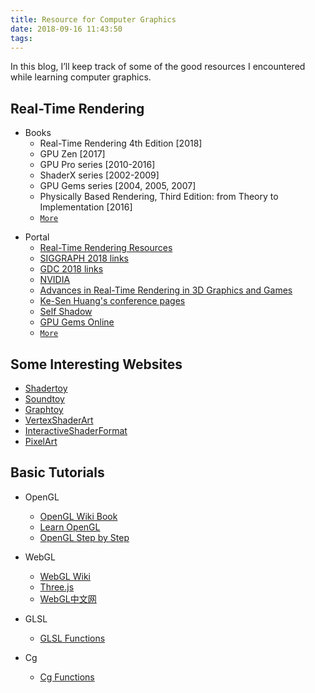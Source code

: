 ```yaml
---
title: Resource for Computer Graphics
date: 2018-09-16 11:43:50
tags:
---
```


In this blog, I’ll keep track of some of the good resources I encountered while learning computer graphics.

## Real-Time Rendering
* Books
    * Real-Time Rendering 4th Edition [2018]
    * GPU Zen [2017]
    * GPU Pro series [2010-2016]
    * ShaderX series [2002-2009]
    * GPU Gems series [2004, 2005, 2007]
    * Physically Based Rendering, Third Edition: from Theory to Implementation [2016]
    * [`More`](http://www.realtimerendering.com/books.html)
<!-- more -->

* Portal
    * [Real-Time Rendering Resources](http://www.realtimerendering.com)
    * [SIGGRAPH 2018 links](https://blog.selfshadow.com/2018/08/16/siggraph-2018-links/)
    * [GDC 2018 links](https://knarkowicz.wordpress.com/2018/03/22/gdc-2018-presentations/)
    * [NVIDIA](http://developer.nvidia.com/)
    * [Advances in Real-Time Rendering in 3D Graphics and Games](http://advances.realtimerendering.com/)
    * [Ke-Sen Huang's conference pages](http://kesen.realtimerendering.com/)
    * [Self Shadow](https://blog.selfshadow.com/)
    * [GPU Gems Online](https://developer.nvidia.com/gpugems/GPUGems/gpugems_pref01.html)
    * [`More`](http://www.realtimerendering.com/portal.html)

	
## Some Interesting Websites

* [Shadertoy](https://www.shadertoy.com/)
* [Soundtoy](http://www.iquilezles.org/apps/soundtoy/index.html)
* [Graphtoy](http://www.iquilezles.org/apps/graphtoy/index.html)
* [VertexShaderArt](https://www.vertexshaderart.com/)
* [InteractiveShaderFormat](https://www.interactiveshaderformat.com/)
* [PixelArt](https://www.pixilart.com/)



## Basic Tutorials

* OpenGL
    * [OpenGL Wiki Book](https://en.wikibooks.org/wiki/OpenGL_Programming#Introduction)
    * [Learn OpenGL](https://learnopengl.com/)
    * [OpenGL Step by Step](http://ogldev.atspace.co.uk/index.html)


* WebGL
    * [WebGL Wiki](https://www.khronos.org/webgl/wiki/Main_Page)
    * [Three.js](https://threejs.org/)
    * [WebGL中文网](http://www.hewebgl.com/)


* GLSL
    * [GLSL Functions](http://www.shaderific.com/glsl-functions/)
	
	
* Cg
	* [Cg Functions](http://developer.download.nvidia.com/CgTutorial/cg_tutorial_appendix_e.html)